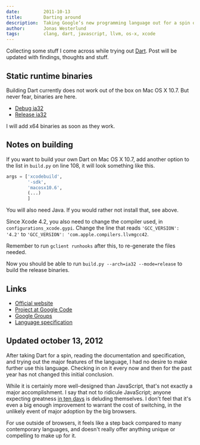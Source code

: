 ```yaml
---
date:         2011-10-13
title:        Darting around
description:  Taking Google’s new programming language out for a spin on Mac OS X.
author:       Jonas Westerlund
tags:         clang, dart, javascript, llvm, os-x, xcode
---
```


Collecting some stuff I come across while trying out [Dart](http://www.dartlang.org/).
Post will be updated with findings, thoughts and stuff.

## Static runtime binaries

Building Dart currently does not work out of the box on Mac OS X 10.7. But never fear, binaries are here.

- [Debug ia32](/files/dart/Debug_ia32/dart)
- [Release ia32](/files/dart/Release_ia32/dart)

I will add x64 binaries as soon as they work.

## Notes on building

If you want to build your own Dart on Mac OS X 10.7, add another option to the list in `build.py` on line 108, it will look something like this.

```python
args = ['xcodebuild',
        '-sdk',
        'macosx10.6',
        (...)
        ]
```
 
You will also need Java. If you would rather not install that, see above.

Since Xcode 4.2, you also need to change the compiler used, in `configurations_xcode.gypi`. Change the line that reads `'GCC_VERSION': '4.2'` to `'GCC_VERSION': 'com.apple.compilers.llvmgcc42`.

Remember to run `gclient runhooks` after this, to re-generate the files needed.

Now you should be able to run `build.py --arch=ia32 --mode=release` to build the release binaries.

## Links

- [Official website](http://dartlang.org/)
- [Project at Google Code](https://code.google.com/p/dart/)
- [Google Groups](https://groups.google.com/a/dartlang.org/)
- [Language specification](http://www.dartlang.org/docs/spec/latest/dart-language-specification.pdf)

## Updated <time datetime="2012-10-13">october 13, 2012</time>

After taking Dart for a spin, reading the documentation and specification, and trying out the major features of the language, I had no desire to make further use this language.
Checking in on it every now and then for the past year has not changed this initial conclusion.

While it is certainly more well-designed than JavaScript, that's not exactly a major accomplishment.
I say that not to ridicule JavaScript; anyone expecting greatness [in ten days](http://www.jwz.org/blog/2010/10/every-day-i-learn-something-new-and-stupid/#comment-1021) is deluding themselves.
I don't feel that it's even a big enough improvement to warrant the cost of switching, in the unlikely event of major adoption by the big browsers.

For use outside of browsers, it feels like a step back compared to many contemporary languages, and doesn't really offer anything unique or compelling to make up for it.
